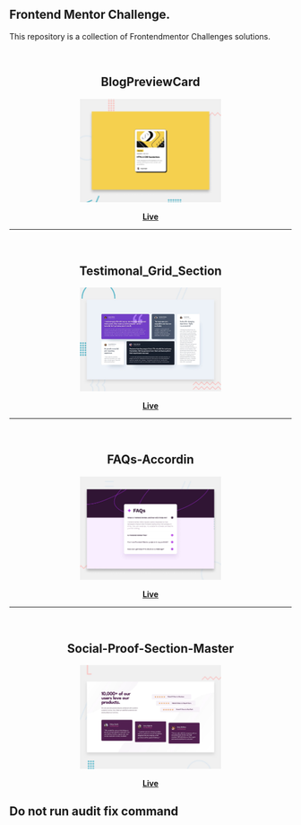## Frontend Mentor Challenge.

This repository is a collection of Frontendmentor Challenges solutions.

<br>
<h2 align="center">BlogPreviewCard</h2>
<div align="center">
  <img alt="project preview" src="https://github.com/Levyathanz/FrontendMentor/blob/main/Blog_Preview-Card/assets/images/desktop-preview.jpg" width="50%" />
</div> 
  <p align="center">
   <b><a href="https://blogcardfrontendmentor.netlify.app/">Live</a> </b>
  </p>

  <hr>
  <br>

<h2 align="center">Testimonal_Grid_Section</h2>
<div align="center">
  <img alt="project preview" src="https://github.com/Levyathanz/FrontendMentor/blob/main/Testimonials-grid-section/assets/images/desktop-preview.jpg" width="50%" />
</div> 
  <p align="center">
   <b><a href="https://testimonalgridfrontendmentor.netlify.app/">Live</a> </b>
  </p>

  <hr>
  <br>

<h2 align="center">FAQs-Accordin</h2>
<div align="center">
  <img alt="project preview" src="https://github.com/Levyathanz/FrontendMentor/blob/main/FAQs-Accordian/assets/images/desktop-preview.jpg" width="50%" />
</div> 
  <p align="center">
   <b><a href="https://faqs-accordin-frontendmentor.netlify.app/">Live</a> </b>
  </p>

  <hr>
  <br>

<h2 align="center">Social-Proof-Section-Master</h2>
<div align="center">
  <img alt="project preview" src="https://github.com/Levyathanz/FrontendMentor/blob/main/SocialProof-section/preview-image/desktop-preview.jpg" width="50%" />
</div> 
  <p align="center">
   <b><a href="https://social-section-frontendmentor.netlify.app/">Live</a> </b>

   <h2>Do not run audit fix command</h2>
  </p>
